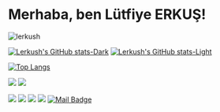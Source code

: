 # Merhaba, ben Lütfiye ERKUŞ! 
<p align="left"> <img src="https://komarev.com/ghpvc/?username=lerkush" alt="lerkush" /> </p>

[![Lerkush's GitHub stats-Dark](https://github-readme-stats.vercel.app/api?username=lerkush&show_icons=true&theme=dark#gh-dark-mode-only)](https://github.com/lerkush/github-readme-stats#gh-dark-mode-only)
[![Lerkush's GitHub stats-Light](https://github-readme-stats.vercel.app/api?username=lerkush&show_icons=true&theme=default#gh-light-mode-only)](https://github.com/lerkush/github-readme-stats#gh-light-mode-only)



[![Top Langs](https://github-readme-stats.vercel.app/api/top-langs/?username=lerkush&layout=compact)](https://github.com/lerkush/github-readme-stats)

[![](https://img.shields.io/twitter/follow/lerkush?style=social)](https://www.twitter.com/lerkush)
[![](https://img.shields.io/github/followers/lerkush?style=social)](https://www.github.com/lerkush)


<!-- [![](https://img.shields.io/badge/youtube-%23FF0000.svg?&style=for-the-badge&logo=youtube&logoColor=white")](https://www.youtube.com/) !-->
[![](https://img.shields.io/badge/twitter-%231DA1F2.svg?&style=for-the-badge&logo=twitter&logoColor=white)](https://www.twitter.com/lerkush/)
[![](https://img.shields.io/badge/linkedin-%230077B5.svg?&style=for-the-badge&logo=linkedin&logoColor=white)](https://www.linkedin.com/in/lütfiye-e-792962a8/)
[![](https://img.shields.io/badge/medium-%2312100E.svg?&style=for-the-badge&logo=medium&logoColor=white)](https://medium.com/@lerkush)
[![](https://img.shields.io/badge/instagram-%23E4405F.svg?&style=for-the-badge&logo=instagram&logoColor=white)](https://instagram.com/lutfiyeerkus)
[![Mail Badge](https://img.shields.io/badge/lutfiyye@gmail.com-c14438?style=for-the-badge&logo=Gmail&logoColor=white&link=mailto:lutfiyye@gmail.com)](mailto:lutfiyye@gmail.com)

